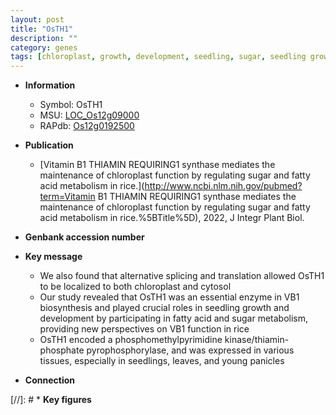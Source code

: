```yaml
---
layout: post
title: "OsTH1"
description: ""
category: genes
tags: [chloroplast, growth, development, seedling, sugar, seedling growth, cytosol, young panicles]
---
```


* **Information**  
    + Symbol: OsTH1  
    + MSU: [LOC_Os12g09000](http://rice.uga.edu/cgi-bin/ORF_infopage.cgi?orf=LOC_Os12g09000)  
    + RAPdb: [Os12g0192500](http://rapdb.dna.affrc.go.jp/viewer/gbrowse_details/irgsp1?name=Os12g0192500)  

* **Publication**  
    + [Vitamin B1 THIAMIN REQUIRING1 synthase mediates the maintenance of chloroplast function by regulating sugar and fatty acid metabolism in rice.](http://www.ncbi.nlm.nih.gov/pubmed?term=Vitamin B1 THIAMIN REQUIRING1 synthase mediates the maintenance of chloroplast function by regulating sugar and fatty acid metabolism in rice.%5BTitle%5D), 2022, J Integr Plant Biol.

* **Genbank accession number**  

* **Key message**  
    + We also found that alternative splicing and translation allowed OsTH1 to be localized to both chloroplast and cytosol
    + Our study revealed that OsTH1 was an essential enzyme in VB1 biosynthesis and played crucial roles in seedling growth and development by participating in fatty acid and sugar metabolism, providing new perspectives on VB1 function in rice
    + OsTH1 encoded a phosphomethylpyrimidine kinase/thiamin-phosphate pyrophosphorylase, and was expressed in various tissues, especially in seedlings, leaves, and young panicles

* **Connection**  

[//]: # * **Key figures**  



